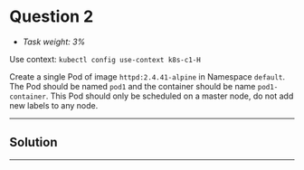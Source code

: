 # Question 2

- *Task weight: 3%*

Use context: `kubectl config use-context k8s-c1-H`

Create a single Pod of image `httpd:2.4.41-alpine` in Namespace `default`. The Pod should be named `pod1` and the container should be name `pod1-container`. This Pod should only be scheduled on a master node, do not add new labels to any node.

---

## Solution



---
